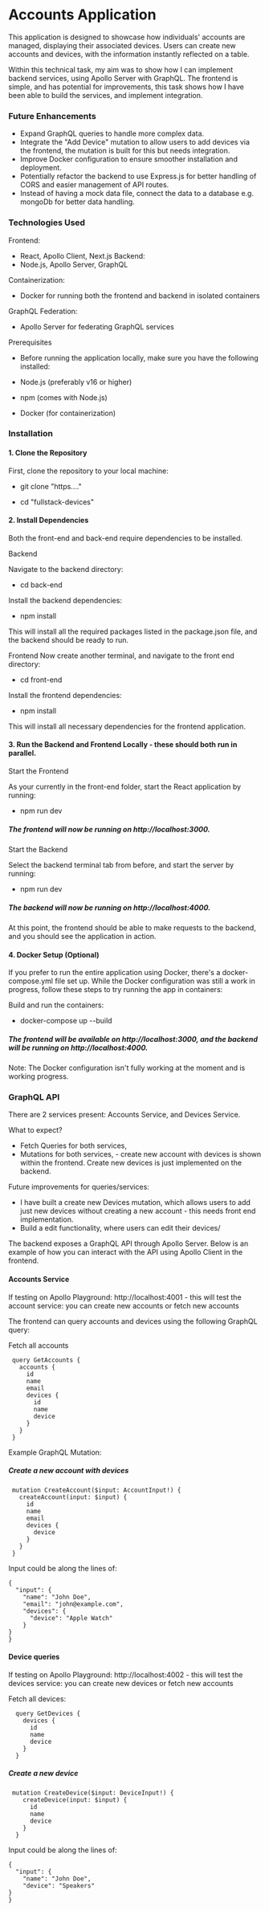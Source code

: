 # Accounts Application 

This application is designed to showcase how individuals' accounts are managed, displaying their associated devices. Users can create new accounts and devices, with the information instantly reflected on a table.

Within this technical task, my aim was to show how I can implement backend services, using Apollo Server with GraphQL. The frontend is simple, and has potential for improvements, this task shows how I have been able to build the services, and implement integration.

### Future Enhancements
- Expand GraphQL queries to handle more complex data.
- Integrate the "Add Device" mutation to allow users to add devices via the frontend, the mutation is built for this but needs integration.
- Improve Docker configuration to ensure smoother installation and deployment.
- Potentially refactor the backend to use Express.js for better handling of CORS and easier management of API routes.
- Instead of having a mock data file, connect the data to a database e.g. mongoDb for better data handling. 

### Technologies Used
Frontend:
- React, Apollo Client, Next.js
Backend:
- Node.js, Apollo Server, GraphQL

Containerization:
- Docker for running both the frontend and backend in isolated containers

GraphQL Federation:
- Apollo Server for federating GraphQL services

Prerequisites
- Before running the application locally, make sure you have the following installed:

- Node.js (preferably v16 or higher)
- npm (comes with Node.js)
- Docker (for containerization)

### Installation

#### 1. Clone the Repository

First, clone the repository to your local machine:

- git clone "https...."

- cd "fullstack-devices"

#### 2. Install Dependencies
Both the front-end and back-end require dependencies to be installed.

Backend

Navigate to the backend directory:

- cd back-end

Install the backend dependencies:
- npm install

This will install all the required packages listed in the package.json file, and the backend should be ready to run.

Frontend
Now create another terminal, and navigate to the front end directory: 

- cd front-end
  
Install the frontend dependencies:

- npm install

This will install all necessary dependencies for the frontend application.

#### 3. Run the Backend and Frontend Locally - these should both run in parallel.

Start the Frontend

As your currently in the front-end folder, start the React application by running:

- npm run dev

##### The frontend will now be running on http://localhost:3000.

Start the Backend

Select the backend terminal tab from before, and start the server by running:

- npm run dev
  
##### The backend will now be running on http://localhost:4000.


At this point, the frontend should be able to make requests to the backend, and you should see the application in action.

#### 4. Docker Setup (Optional)
If you prefer to run the entire application using Docker, there's a docker-compose.yml file set up. While the Docker configuration was still a work in progress, follow these steps to try running the app in containers:

Build and run the containers:

- docker-compose up --build

##### The frontend will be available on http://localhost:3000, and the backend will be running on http://localhost:4000.

Note: The Docker configuration isn't fully working at the moment and is working progress.

### GraphQL API
There are 2 services present: Accounts Service, and Devices Service. 

What to expect? 
- Fetch Queries for both services,
- Mutations for both services, - create new account with devices is shown within the frontend. Create new devices is just implemented on the backend.

Future improvements for queries/services: 
- I have built a create new Devices mutation, which allows users to add just new devices without creating a new account - this needs front end implementation.
- Build a edit functionality, where users can edit their devices/


The backend exposes a GraphQL API through Apollo Server. Below is an example of how you can interact with the API using Apollo Client in the frontend.

#### Accounts Service

If testing on Apollo Playground: http://localhost:4001 - this will test the account service: you can create new accounts or fetch new accounts 

The frontend can query accounts and devices using the following GraphQL query:

Fetch all accounts 

 ````
  query GetAccounts {
    accounts {
      id
      name
      email
      devices {
        id
        name
        device
      }
    }
  }

````

Example GraphQL Mutation: 

##### Create a new account with devices 

 ````
  mutation CreateAccount($input: AccountInput!) {
    createAccount(input: $input) {
      id
      name
      email
      devices {
        device
      }
    }
  }
  ````
Input could be along the lines of: 


```
{
  "input": {
    "name": "John Doe", 
    "email": "john@example.com", 
    "devices": {
      "device": "Apple Watch"
    }
}
}
```

#### Device queries 

If testing on Apollo Playground: http://localhost:4002 - this will test the devices service: you can create new devices or fetch new accounts 

Fetch all devices: 

````
  query GetDevices {
    devices {
      id
      name
      device
    }
  }

````

##### Create a new device 

````
 mutation CreateDevice($input: DeviceInput!) {
    createDevice(input: $input) {
      id
      name
      device
    }
  }
````

Input could be along the lines of: 

```
{
  "input": {
    "name": "John Doe",
    "device": "Speakers"
}
}
```


